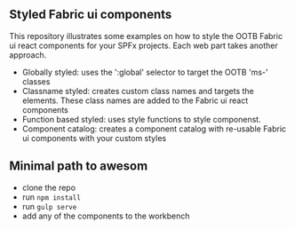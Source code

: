 ## Styled Fabric ui components

This repository illustrates some examples on how to style the OOTB Fabric ui react components for your SPFx projects. Each web part takes another approach. 
 - Globally styled: uses the ':global' selector to target the OOTB 'ms-' classes
 - Classname styled: creates custom class names and targets the elements. These class names are added to the Fabric ui react components
 - Function based styled: uses style functions to style componenst.
 - Component catalog: creates a component catalog with re-usable Fabric ui components with your custom styles

## Minimal path to awesom
 - clone the repo
 - run `npm install`
 - run `gulp serve`
 - add any of the components to the workbench

